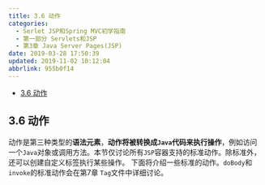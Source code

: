 ```yaml
---
title: 3.6 动作
categories: 
  - Serlet JSP和Spring MVC初学指南
  - 第一部分 Servlets和JSP
  - 第3章 Java Server Pages(JSP)
date: 2019-03-28 17:50:39
updated: 2019-11-02 10:12:04
abbrlink: 955b0f14
---
```

<div id='my_toc'>

- [3.6 动作](/JavaReadingNotes/955b0f14/#3-6-动作)

</div>
<!--more-->
<script>if (navigator.platform.toLowerCase() == 'win32'){document.getElementById('my_toc').style.display = 'none';}</script>

<!--end-->
## 3.6 动作 ##
动作是第三种类型的**语法元素**，**动作将被转换成`Java`代码来执行操作**，例如访问一个`Java`对象或调用方法。本节仅讨论所有`JSP`容器支持的标准动作。除标准外，还可以创建自定义标签执行某些操作。
下面将介绍一些标准的动作。`doBody`和`invoke`的标准动作会在第7章 `Tag`文件中详细讨论。
